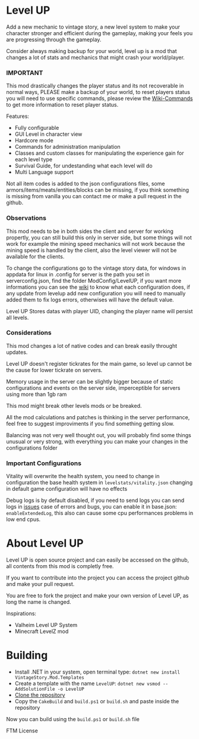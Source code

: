 # Level UP
Add a new mechanic to vintage story, a new level system to make your character stronger and efficient during the gameplay, making your feels you are progressing through the gameplay.

Consider always making backup for your world, level up is a mod that changes a lot of stats and mechanics that might crash your world/player.

### IMPORTANT
This mod drastically changes the player status and its not recoverable in normal ways, PLEASE make a backup of your world, to reset players status you will need to use specific commands, please review the [Wiki-Commands](https://github.com/LeandroTheDev/level_up/wiki/Commands) to get more information to reset player status.

Features:
- Fully configurable
- GUI Level in character view
- Hardcore mode
- Commands for administration manipulation
- Classes and custom classes for manipulating the experience gain for each level type
- Survival Guide, for undestanding what each level will do
- Multi Language support

Not all item codes is added to the json configurations files, some armors/items/meats/entities/blocks can be missing, if you think something is missing from vanilla you can contact me or make a pull request in the github.

### Observations
This mod needs to be in both sides the client and server for working propertly, you can still build this only in server side, but some things will not work for example the mining speed mechanics will not work because the mining speed is handled by the client, also the level viewer will not be available for the clients.

To change the configurations go to the vintage story data, for windows in appdata for linux in .config for server is the path you set in serverconfig.json, find the folder ModConfig/LevelUP, if you want more informations you can see the [wiki](https://github.com/LeandroTheDev/level_up/wiki) to know what each configuration does, if any update from levelup add new configuration you will need to manually added them to fix logs errors, otherwises will have the default value.

Level UP Stores datas with player UID, changing the player name will persist all levels.

### Considerations
This mod changes a lot of native codes and can break easily throught updates.

Level UP doesn't register tickrates for the main game, so level up cannot be the cause for lower tickrate on servers.

Memory usage in the server can be slightly bigger because of static configurations and events on the server side, imperceptible for servers using more than 1gb ram

This mod might break other levels mods or be breaked.

All the mod calculations and patches is thinking in the server performance, feel free to suggest improviments if you find something getting slow.

Balancing was not very well thought out, you will probably find some things unusual or very strong, with everything you can make your changes in the configurations folder

### Important Configurations
Vitality will overwrite the health system, you need to change in configuration the base health system in ``levelstats/vitality.json`` changing in default game configuration will have no effects

Debug logs is by default disabled, if you need to send logs you can send logs in [issues](https://github.com/LeandroTheDev/level_up/issues) case of errors and bugs, you can enable it in base.json: ``enableExtendedLog``, this also can cause some cpu performances problems in low end cpus.

# About Level UP
Level UP is open source project and can easily be accessed on the github, all contents from this mod is completly free.

If you want to contribute into the project you can access the project github and make your pull request.

You are free to fork the project and make your own version of Level UP, as long the name is changed.

Inspirations: 
- Valheim Level UP System
- Minecraft LevelZ mod

# Building
- Install .NET in your system, open terminal type: ``dotnet new install VintageStory.Mod.Templates``
- Create a template with the name ``LevelUP``: ``dotnet new vsmod --AddSolutionFile -o LevelUP``
- [Clone the repository](https://github.com/LeandroTheDev/level_up/archive/refs/heads/main.zip)
- Copy the ``CakeBuild`` and ``build.ps1`` or ``build.sh`` and paste inside the repository

Now you can build using the ``build.ps1`` or ``build.sh`` file

FTM License
